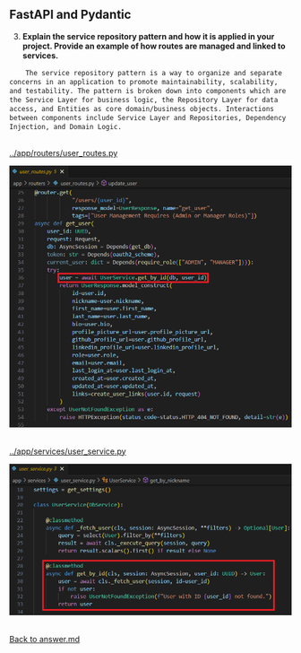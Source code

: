 ## FastAPI and Pydantic

3. **Explain the service repository pattern and how it is applied in your project. Provide an example of how routes are managed and linked to services.**
<p>

        The service repository pattern is a way to organize and separate concerns in an application to promote maintainability, scalability, and testability. The pattern is broken down into components which are the Service Layer for business logic, the Repository Layer for data access, and Entities as core domain/business objects. Interactions between components include Service Layer and Repositories, Dependency Injection, and Domain Logic.
<p>

<br>[../app/routers/user_routes.py](../app/routers/user_routes.py)

![user_routes_UserService.png](../screenshots/03/user_routes_UserService.png)
<p>

<br>[../app/services/user_service.py](../app/services/user_service.py)

![user_service_get_by_id.png](../screenshots/03/user_service_get_by_id.png)
<p>

<br>[Back to answer.md](../answer.md)

